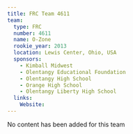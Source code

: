 ```yaml
---
title: FRC Team 4611
team:
  type: FRC
  number: 4611
  name: O-Zone
  rookie_year: 2013
  location: Lewis Center, Ohio, USA
  sponsors:
    - Kimball Midwest
    - Olentangy Educational Foundation
    - Olentangy High School
    - Orange High School
    - Olentangy Liberty High School
  links:
    Website: 
---
```

No content has been added for this team